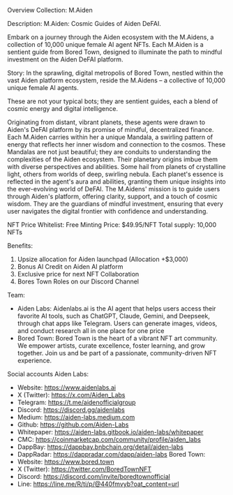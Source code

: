 Overview
Collection: M.Aiden

Description: 
M.Aiden: Cosmic Guides of Aiden DeFAI.

Embark on a journey through the Aiden ecosystem with the M.Aidens, a collection of 10,000 unique female AI agent NFTs. Each M.Aiden is a sentient guide from Bored Town, designed to illuminate the path to mindful investment on the Aiden DeFAI platform.

Story:
In the sprawling, digital metropolis of Bored Town, nestled within the vast Aiden platform ecosystem, reside the M.Aidens – a collective of 10,000 unique female AI agents. 

These are not your typical bots; they are sentient guides, each a blend of cosmic energy and digital intelligence.

Originating from distant, vibrant planets, these agents were drawn to Aiden's DeFAI platform by its promise of mindful, decentralized finance. Each M.Aiden carries within her a unique Mandala, a swirling pattern of energy that reflects her inner wisdom and connection to the cosmos. These Mandalas are not just beautiful; they are conduits to understanding the complexities of the Aiden ecosystem.
Their planetary origins imbue them with diverse perspectives and abilities. Some hail from planets of crystalline light, others from worlds of deep, swirling nebula. Each planet's essence is reflected in the agent's aura and abilities, granting them unique insights into the ever-evolving world of DeFAI.
The M.Aidens' mission is to guide users through Aiden's platform, offering clarity, support, and a touch of cosmic wisdom. They are the guardians of mindful investment, ensuring that every user navigates the digital frontier with confidence and understanding.

NFT Price
Whitelist: Free
Minting Price: $49.95/NFT
Total supply: 10,000 NFTs

Benefits:
1. Upsize allocation for Aiden launchpad (Allocation +$3,000)
2. Bonus AI Credit on Aiden AI platform
3. Exclusive price for next NFT Collaboration
4. Bores Town Roles on our Discord Channel

Team:
- Aiden Labs: Aidenlabs.ai is the AI agent that helps users access their favorite AI tools, such as ChatGPT, Claude, Gemini, and Deepseek, through chat apps like Telegram. Users can generate images, videos, and conduct research all in one place for one price
- Bored Town: Bored Town is the heart of a vibrant NFT art community. We empower artists, curate excellence, foster learning, and grow together. Join us and be part of a passionate, community-driven NFT experience.

Social accounts
Aiden Labs:
- Website: https://www.aidenlabs.ai
- X (Twitter): https://x.com/Aiden_Labs 
- Telegram: https://t.me/aidenofficialgroup
- Discord: https://discord.gg/aidenlabs
- Medium: https://aiden-labs.medium.com
- Github: https://github.com/Aiden-Labs 
- Whitepaper: https://aiden-labs.gitbook.io/aiden-labs/whitepaper
- CMC: https://coinmarketcap.com/community/profile/aiden_labs
- DappBay: https://dappbay.bnbchain.org/detail/aiden-labs 
- DappRadar: https://dappradar.com/dapp/aiden-labs
Bored Town:
- Website: https://www.bored.town
- X (Twitter): https://twitter.com/BoredTownNFT
- Discord: https://discord.com/invite/boredtownofficial
- Line: https://line.me/R/ti/p/@440fmvyb?oat_content=url
